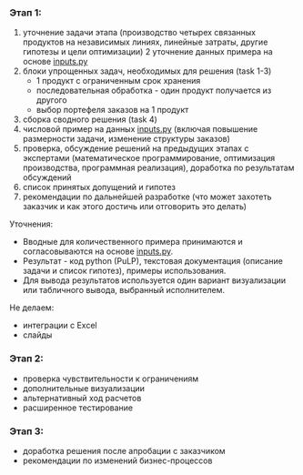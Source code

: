 ### Этап 1:

1. уточнение задачи этапа (производство четырех связанных продуктов на независимых линиях, линейные затраты, другие гипотезы и цели оптимизации) 
2  уточнение данных примера на основе [inputs.py](https://github.com/epogrebnyak/linprog/blob/main/inputs.py)
3. блоки упрощенных задач, необходимых для решения (task 1-3)
   - 1 продукт с ограниченным срок хранения
   - последовательная обработка - один продукт получается из другого 
   - выбор портефеля заказов на 1 продукт 
4. сборка сводного решения (task 4)
5. числовой пример на данных [inputs.py](https://github.com/epogrebnyak/linprog/blob/main/inputs.py) (включая повышение размерности задачи, изменение структуры заказов)
6. проверка, обсуждение решений на предыдущих этапах c экспертами (математическое программирование, оптимизация производства, программная реализация), доработка по результатам обсуждений
7. список принятых допущений и гипотез
8. рекомендации по дальнейшей разработке (что может захотеть заказчик и как этого достичь или отговорить это делать)

Уточнения:

- Вводные для количественного примера принимаются и согласовываются на основе [inputs.py](https://github.com/epogrebnyak/linprog/blob/main/inputs.py).
- Результат - код python (PuLP), текстовая документация (описание задачи и список гипотез), примеры использования.
- Для вывода результатов используется один вариант визуализации или табличного вывода, выбранный исполнителем.

Не делаем:
- интеграции с Excel
- слайды


### Этап 2: 

- проверка чувствительности к ограничениям
- дополнительные визуализации 
- альтернативный ход расчетов
- расширенное тестирование

### Этап 3:

- доработка решения после апробации с заказчиком
- рекомендации по изменений бизнес-процессов
